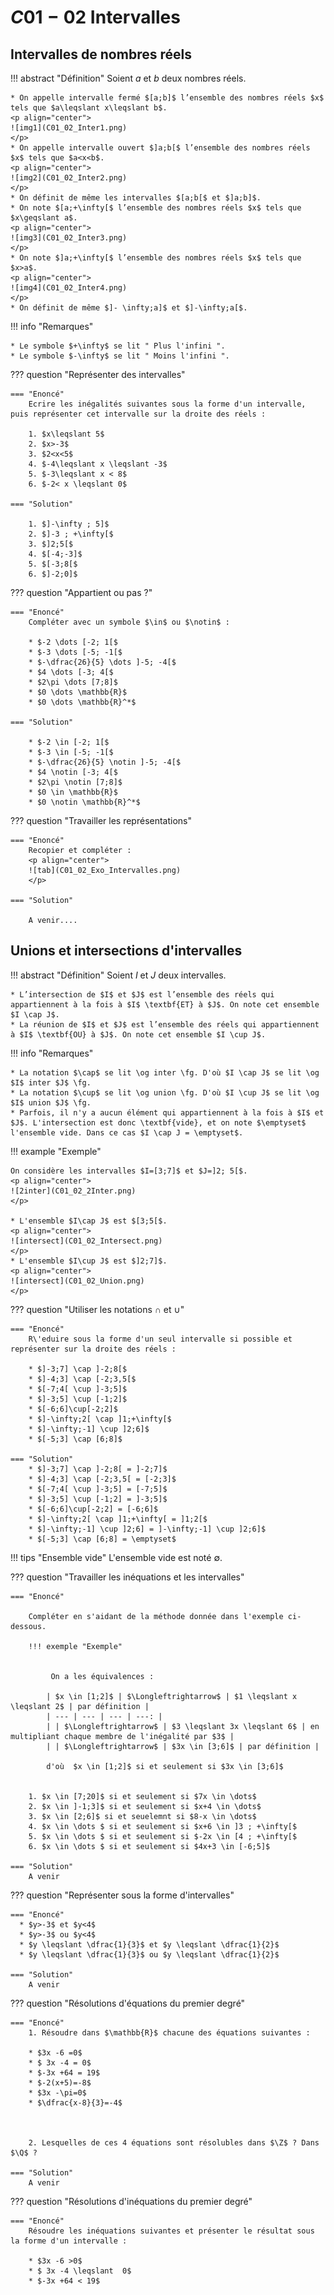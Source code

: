 # $C01-02$ Intervalles

## Intervalles de nombres réels

!!! abstract "Définition" 
	Soient $a$ et $b$ deux nombres réels.
	
	* On appelle intervalle fermé $[a;b]$ l’ensemble des nombres réels $x$ tels que $a\leqslant x\leqslant b$.
	<p align="center">
	![img1](C01_02_Inter1.png)
	</p>
	* On appelle intervalle ouvert $]a;b[$ l’ensemble des nombres réels $x$ tels que $a<x<b$.
	<p align="center">
	![img2](C01_02_Inter2.png)
	</p>
	* On définit de même les intervalles $[a;b[$ et $]a;b]$.
	* On note $[a;+\infty[$ l’ensemble des nombres réels $x$ tels que $x\geqslant a$.
	<p align="center">
	![img3](C01_02_Inter3.png)
	</p>
	* On note $]a;+\infty[$ l’ensemble des nombres réels $x$ tels que $x>a$.
	<p align="center">
	![img4](C01_02_Inter4.png)
	</p>
	* On définit de même $]- \infty;a]$ et $]-\infty;a[$.

!!! info "Remarques"

	* Le symbole $+\infty$ se lit " Plus l'infini ".
	* Le symbole $-\infty$ se lit " Moins l'infini ".
 
??? question "Représenter des intervalles"

	=== "Enoncé"
		Ecrire les inégalités suivantes sous la forme d'un intervalle, puis représenter cet intervalle sur la droite des réels :

		1. $x\leqslant 5$
		2. $x>-3$
		3. $2<x<5$
		4. $-4\leqslant x \leqslant -3$
		5. $-3\leqslant x < 8$
		6. $-2< x \leqslant 0$
	 
	=== "Solution"
		
		1. $]-\infty ; 5]$		
		2. $]-3 ; +\infty[$
		3. $]2;5[$
		4. $[-4;-3]$
		5. $[-3;8[$
		6. $]-2;0]$
		
??? question "Appartient ou pas ?"

	=== "Enoncé"
		Compléter avec un symbole $\in$ ou $\notin$ :
		
		* $-2 \dots [-2; 1[$
		* $-3 \dots [-5; -1[$
		* $-\dfrac{26}{5} \dots ]-5; -4[$
		* $4 \dots [-3; 4[$  
		* $2\pi \dots [7;8]$
		* $0 \dots \mathbb{R}$
		* $0 \dots \mathbb{R}^*$

	=== "Solution"
		
		* $-2 \in [-2; 1[$
		* $-3 \in [-5; -1[$
		* $-\dfrac{26}{5} \notin ]-5; -4[$
		* $4 \notin [-3; 4[$  
		* $2\pi \notin [7;8]$
		* $0 \in \mathbb{R}$
		* $0 \notin \mathbb{R}^*$
		

??? question "Travailler les représentations"
	
	=== "Enoncé"
		Recopier et compléter :
		<p align="center">
		![tab](C01_02_Exo_Intervalles.png)
		</p>
		
	=== "Solution"
	
		A venir....
 
## Unions et intersections d'intervalles

!!! abstract "Définition"
	Soient $I$ et $J$ deux intervalles.
	
	* L’intersection de $I$ et $J$ est l’ensemble des réels qui appartiennent à la fois à $I$ \textbf{ET} à $J$. On note cet ensemble $I \cap J$.
	* La réunion de $I$ et $J$ est l’ensemble des réels qui appartiennent à $I$ \textbf{OU} à $J$. On note cet ensemble $I \cup J$.

!!! info "Remarques"

	* La notation $\cap$ se lit \og inter \fg. D'où $I \cap J$ se lit \og $I$ inter $J$ \fg.
	* La notation $\cup$ se lit \og union \fg. D'où $I \cup J$ se lit \og $I$ union $J$ \fg.
	* Parfois, il n'y a aucun élément qui appartiennent à la fois à $I$ et $J$. L'intersection est donc \textbf{vide}, et on note $\emptyset$ l'ensemble vide. Dans ce cas $I \cap J = \emptyset$.
	
!!! example "Exemple"
	
	On considère les intervalles $I=[3;7]$ et $J=]2; 5[$.
	<p align="center">
	![2inter](C01_02_2Inter.png)
	</p>

	* L'ensemble $I\cap J$ est $[3;5[$.
	<p align="center">
	![intersect](C01_02_Intersect.png)
	</p>
	* L'ensemble $I\cup J$ est $]2;7]$.
	<p align="center">
	![intersect](C01_02_Union.png)
	</p>
	
??? question "Utiliser les notations $\cap$ et $\cup$"

	=== "Enoncé"
		R\'eduire sous la forme d'un seul intervalle si possible et représenter sur la droite des réels :

		* $]-3;7] \cap ]-2;8[$
		* $]-4;3] \cap [-2;3,5[$
		* $[-7;4[ \cup ]-3;5]$
		* $]-3;5] \cup [-1;2]$
		* $[-6;6]\cup[-2;2]$
		* $]-\infty;2[ \cap ]1;+\infty[$
		* $]-\infty;-1] \cup ]2;6]$
		* $[-5;3] \cap [6;8]$

	=== "Solution"
		* $]-3;7] \cap ]-2;8[ = ]-2;7]$
		* $]-4;3] \cap [-2;3,5[ = [-2;3]$
		* $[-7;4[ \cup ]-3;5] = [-7;5]$
		* $]-3;5] \cup [-1;2] = ]-3;5]$
		* $[-6;6]\cup[-2;2] = [-6;6]$
		* $]-\infty;2[ \cap ]1;+\infty[ = ]1;2[$
		* $]-\infty;-1] \cup ]2;6] = ]-\infty;-1] \cup ]2;6]$
		* $[-5;3] \cap [6;8] = \emptyset$
		
!!! tips "Ensemble vide"
	L'ensemble vide est noté $\emptyset$.
		

??? question "Travailler les inéquations et les intervalles"

	=== "Enoncé"
	
		Compléter en s'aidant de la méthode donnée dans l'exemple ci-dessous.

		!!! exemple "Exemple"
		
		
			 On a les équivalences :
			
			| $x \in [1;2]$ | $\Longleftrightarrow$ | $1 \leqslant x \leqslant 2$ | par définition |
			| --- | --- | --- | ---: |
			| | $\Longleftrightarrow$ | $3 \leqslant 3x \leqslant 6$ | en multipliant chaque membre de l'inégalité par $3$ |
			| | $\Longleftrightarrow$ | $3x \in [3;6]$ | par définition |

			d'où  $x \in [1;2]$ si et seulement si $3x \in [3;6]$

		
		1. $x \in [7;20]$ si et seulement si $7x \in \dots$
		2. $x \in ]-1;3]$ si et seulement si $x+4 \in \dots$
		3. $x \in [2;6]$ si et seuelemnt si $8-x \in \dots$
		4. $x \in \dots $ si et seulement si $x+6 \in ]3 ; +\infty[$
		5. $x \in \dots $ si et seulement si $-2x \in [4 ; +\infty[$
		6. $x \in \dots $ si et seulement si $4x+3 \in [-6;5]$
		
	=== "Solution"
		A venir
		

??? question "Représenter sous  la forme d'intervalles"

	=== "Enoncé"
	  * $y>-3$ et $y<4$
	  * $y>-3$ ou $y<4$
	  * $y \leqslant \dfrac{1}{3}$ et $y \leqslant \dfrac{1}{2}$
	  * $y \leqslant \dfrac{1}{3}$ ou $y \leqslant \dfrac{1}{2}$

	=== "Solution"
		A venir


??? question "Résolutions d'équations du premier degré"

	=== "Enoncé"
		1. Résoudre dans $\mathbb{R}$ chacune des équations suivantes :
  
		* $3x -6 =0$
		* $ 3x -4 = 0$
		* $-3x +64 = 19$
		* $-2(x+5)=-8$
		* $3x -\pi=0$
		* $\dfrac{x-8}{3}=-4$

   
  
		2. Lesquelles de ces 4 équations sont résolubles dans $\Z$ ? Dans $\Q$ ?
  
	=== "Solution"
		A venir

??? question "Résolutions d'inéquations du premier degré"

	=== "Enoncé"
		Résoudre les inéquations suivantes et présenter le résultat sous la forme d'un intervalle :
 
		* $3x -6 >0$
		* $ 3x -4 \leqslant  0$
		* $-3x +64 < 19$





